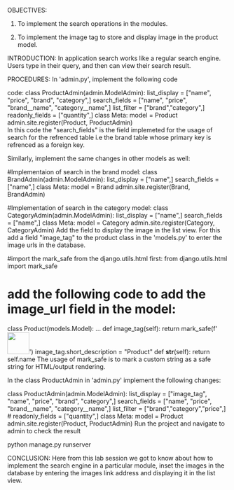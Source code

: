 OBJECTIVES:
1) To implement the search operations in the modules.

2) To implement the image tag to store and display image in the product model.

INTRODUCTION:
In application search works like a regular search engine. Users type in their query, and then can view their search result.

PROCEDURES:
In 'admin.py', implement the following code

 code:
     class ProductAdmin(admin.ModelAdmin):
         list_display = ["name", "price", "brand", "category",]
         search_fields = ["name", "price", "brand__name", "category__name",]
         list_filter = ["brand","category",]
         readonly_fields = ["quantity",]
         class Meta:
         model = Product
 admin.site.register(Product, ProductAdmin)    
In this code the "search_fields" is the field implemeted for the usage of search for the refrenced table i.e the brand table whose primary key is refrenced as a foreign key.

Similarly, implement the same changes in other models as well:

 #Implementaion of search in the brand model:
 class BrandAdmin(admin.ModelAdmin):
     list_display = ["name",]
     search_fields = ["name",]
     class Meta:
         model = Brand
 admin.site.register(Brand, BrandAdmin)

 #Implementation of search in the category model:
 class CategoryAdmin(admin.ModelAdmin):
     list_display = ["name",]
     search_fields = ["name",]
     class Meta:
         model = Category
 admin.site.register(Category, CategoryAdmin)
Add the field to display the image in the list view. For this add a field "image_tag" to the product class in the 'models.py' to enter the image urls in the database.

 #import the mark_safe from the django.utils.html first:
 from django.utils.html import mark_safe

 # add the following code to add the image_url field in the model:
 class Product(models.Model):
 ...
     def image_tag(self):
         return mark_safe(f'<img src="{self.image_url}" width="50" height="50" />')
     image_tag.short_description = "Product"
     def __str__(self):
         return self.name
The usage of mark_safe is to mark a custom string as a safe string for HTML/output rendering.

In the class ProductAdmin in 'admin.py' implement the following changes:

 class ProductAdmin(admin.ModelAdmin):
     list_display = ["image_tag", "name", "price", "brand", "category",]
     search_fields = ["name", "price", "brand__name", "category__name",]
     list_filter = ["brand","category","price",]
     # readonly_fields = ["quantity",]
     class Meta:
     model = Product
 admin.site.register(Product, ProductAdmin)
Run the project and navigate to admin to check the result

 python manage.py runserver



CONCLUSION:
Here from this lab session we got to know about how to implement the search engine in a particular module, inset the images in the database by entering the images link address and displaying it in the list view.